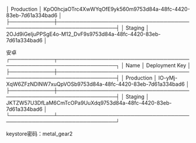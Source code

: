 │ Production │ KpO0hcjaOTrc4XwWYqOfE9yk560m9753d84a-48fc-4420-83eb-7d61a334bad6 │
├────────────┼──────────────────────────────────────────────────────────────────┤
│ Staging    │ 2OJd9iGeljuPPSgE4o-M12_DvF9s9753d84a-48fc-4420-83eb-7d61a334bad6 │



安卓
┌────────────┬──────────────────────────────────────────────────────────────────┐
│ Name       │ Deployment Key                                                   │
├────────────┼──────────────────────────────────────────────────────────────────┤
│ Production │ IO-yMj-XqW6ZFzNDlNW7xuQpVOSb9753d84a-48fc-4420-83eb-7d61a334bad6 │
├────────────┼──────────────────────────────────────────────────────────────────┤
│ Staging    │ JKTZW57U3DfLaM6CmTcOPa9UuXdq9753d84a-48fc-4420-83eb-7d61a334bad6 │
└────────────┴──────────────────────────────────────────────────────────────────┘


keystore密码：metal_gear2